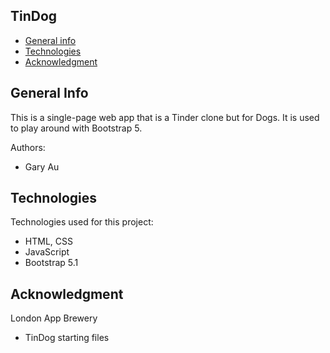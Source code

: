 ## TinDog

* [General info](#general-info)
* [Technologies](#technologies)
* [Acknowledgment](#Acknowledgment)

## General Info
This is a single-page web app that is a Tinder clone but for Dogs. It is used to play around with Bootstrap 5.

Authors: 
* Gary Au
	
## Technologies
Technologies used for this project:
* HTML, CSS
* JavaScript
* Bootstrap 5.1
	
## Acknowledgment
London App Brewery
* TinDog starting files